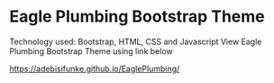 # Eagle Plumbing Bootstrap Theme
Technology used: Bootstrap, HTML, CSS and Javascript
View Eagle Plumbing Bootstrap Theme using link below

https://adebisifunke.github.io/EaglePlumbing/
